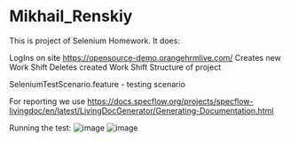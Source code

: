 # Mikhail_Renskiy

This is project of Selenium Homework. It does:

LogIns on site https://opensource-demo.orangehrmlive.com/
Creates new Work Shift
Deletes created Work Shift
Structure of project

SeleniumTestScenario.feature - testing scenario

For reporting we use https://docs.specflow.org/projects/specflow-livingdoc/en/latest/LivingDocGenerator/Generating-Documentation.html

Running the test:
![image](https://user-images.githubusercontent.com/71692804/211373669-a7288f83-f878-445d-9789-977355a897e3.png)
![image](https://user-images.githubusercontent.com/71692804/211373786-c3027845-5eb3-4fbb-a2ed-29e86fc4b63e.png)
